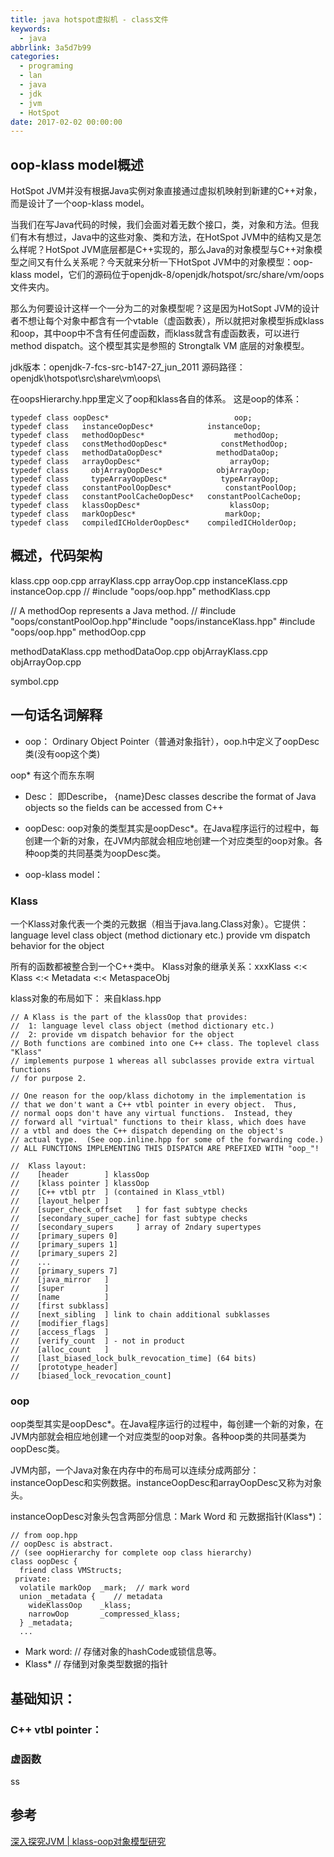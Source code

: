 ```yaml
---
title: java hotspot虚拟机 - class文件
keywords:
  - java
abbrlink: 3a5d7b99
categories:
  - programing
  - lan
  - java
  - jdk
  - jvm
  - HotSpot
date: 2017-02-02 00:00:00
---
```

## oop-klass model概述

HotSpot JVM并没有根据Java实例对象直接通过虚拟机映射到新建的C++对象，而是设计了一个oop-klass model。

当我们在写Java代码的时候，我们会面对着无数个接口，类，对象和方法。但我们有木有想过，Java中的这些对象、类和方法，在HotSpot JVM中的结构又是怎么样呢？HotSpot JVM底层都是C++实现的，那么Java的对象模型与C++对象模型之间又有什么关系呢？今天就来分析一下HotSpot JVM中的对象模型：oop-klass model，它们的源码位于openjdk-8/openjdk/hotspot/src/share/vm/oops文件夹内。

那么为何要设计这样一个一分为二的对象模型呢？这是因为HotSopt JVM的设计者不想让每个对象中都含有一个vtable（虚函数表），所以就把对象模型拆成klass和oop，其中oop中不含有任何虚函数，而klass就含有虚函数表，可以进行method dispatch。这个模型其实是参照的 Strongtalk VM 底层的对象模型。


jdk版本：openjdk-7-fcs-src-b147-27_jun_2011
源码路径：openjdk\hotspot\src\share\vm\oops\

在oopsHierarchy.hpp里定义了oop和klass各自的体系。
这是oop的体系：

	typedef class oopDesc*                            oop;
	typedef class   instanceOopDesc*            instanceOop;
	typedef class   methodOopDesc*                    methodOop;
	typedef class   constMethodOopDesc*            constMethodOop;
	typedef class   methodDataOopDesc*            methodDataOop;
	typedef class   arrayOopDesc*                    arrayOop;
	typedef class     objArrayOopDesc*            objArrayOop;
	typedef class     typeArrayOopDesc*            typeArrayOop;
	typedef class   constantPoolOopDesc*            constantPoolOop;
	typedef class   constantPoolCacheOopDesc*   constantPoolCacheOop;
	typedef class   klassOopDesc*                    klassOop;
	typedef class   markOopDesc*                    markOop;
	typedef class   compiledICHolderOopDesc*    compiledICHolderOop;

## 概述，代码架构
klass.cpp
oop.cpp
arrayKlass.cpp
arrayOop.cpp
instanceKlass.cpp
instanceOop.cpp  // #include "oops/oop.hpp"
methodKlass.cpp

// A methodOop represents a Java method.
// #include "oops/constantPoolOop.hpp"#include "oops/instanceKlass.hpp" #include "oops/oop.hpp"
methodOop.cpp  

methodDataKlass.cpp
methodDataOop.cpp
objArrayKlass.cpp
objArrayOop.cpp

symbol.cpp


## 一句话名词解释
- oop：
Ordinary Object Pointer（普通对象指针），oop.h中定义了oopDesc类(没有oop这个类)

oop* 有这个而东东啊

- Desc：
即Describe， {name}Desc classes describe the format of Java objects so the fields can be accessed from C++
- oopDesc:
oop对象的类型其实是oopDesc*。在Java程序运行的过程中，每创建一个新的对象，在JVM内部就会相应地创建一个对应类型的oop对象。各种oop类的共同基类为oopDesc类。

- oop-klass model：



### Klass
一个Klass对象代表一个类的元数据（相当于java.lang.Class对象）。它提供：
language level class object (method dictionary etc.)
provide vm dispatch behavior for the object

所有的函数都被整合到一个C++类中。
Klass对象的继承关系：xxxKlass <:< Klass <:< Metadata <:< MetaspaceObj

klass对象的布局如下：
来自klass.hpp

	// A Klass is the part of the klassOop that provides:
	//  1: language level class object (method dictionary etc.)
	//  2: provide vm dispatch behavior for the object
	// Both functions are combined into one C++ class. The toplevel class "Klass"
	// implements purpose 1 whereas all subclasses provide extra virtual functions
	// for purpose 2.

	// One reason for the oop/klass dichotomy in the implementation is
	// that we don't want a C++ vtbl pointer in every object.  Thus,
	// normal oops don't have any virtual functions.  Instead, they
	// forward all "virtual" functions to their klass, which does have
	// a vtbl and does the C++ dispatch depending on the object's
	// actual type.  (See oop.inline.hpp for some of the forwarding code.)
	// ALL FUNCTIONS IMPLEMENTING THIS DISPATCH ARE PREFIXED WITH "oop_"!

	//  Klass layout:
	//    [header        ] klassOop
	//    [klass pointer ] klassOop
	//    [C++ vtbl ptr  ] (contained in Klass_vtbl)
	//    [layout_helper ]
	//    [super_check_offset   ] for fast subtype checks
	//    [secondary_super_cache] for fast subtype checks
	//    [secondary_supers     ] array of 2ndary supertypes
	//    [primary_supers 0]
	//    [primary_supers 1]
	//    [primary_supers 2]
	//    ...
	//    [primary_supers 7]
	//    [java_mirror   ]
	//    [super         ]
	//    [name          ]
	//    [first subklass]
	//    [next_sibling  ] link to chain additional subklasses
	//    [modifier_flags]
	//    [access_flags  ]
	//    [verify_count  ] - not in product
	//    [alloc_count   ]
	//    [last_biased_lock_bulk_revocation_time] (64 bits)
	//    [prototype_header]
	//    [biased_lock_revocation_count]


### oop

oop类型其实是oopDesc*。在Java程序运行的过程中，每创建一个新的对象，在JVM内部就会相应地创建一个对应类型的oop对象。各种oop类的共同基类为oopDesc类。

JVM内部，一个Java对象在内存中的布局可以连续分成两部分：instanceOopDesc和实例数据。instanceOopDesc和arrayOopDesc又称为对象头。

instanceOopDesc对象头包含两部分信息：Mark Word 和 元数据指针(Klass*)：


	// from oop.hpp
	// oopDesc is abstract.
	// (see oopHierarchy for complete oop class hierarchy)
	class oopDesc {
	  friend class VMStructs;
	 private:
	  volatile markOop  _mark;  // mark word
	  union _metadata {    // metadata
	    wideKlassOop    _klass;
	    narrowOop       _compressed_klass;
	  } _metadata;
	  ...


- Mark word: // 存储对象的hashCode或锁信息等。
- Klass*  // 存储到对象类型数据的指针




## 基础知识：

### C++ vtbl pointer：

### 虚函数
ss



## 参考
[深入探究JVM | klass-oop对象模型研究](http://www.sczyh30.com/posts/Java/jvm-klass-oop/)
